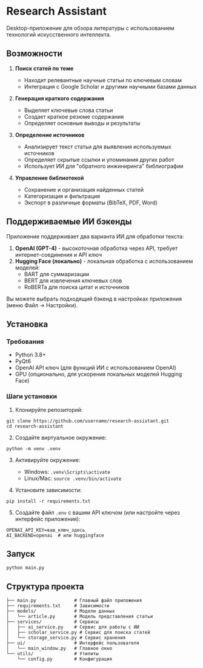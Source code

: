 # Research Assistant

Desktop-приложение для обзора литературы с использованием технологий искусственного интеллекта.

## Возможности

1. **Поиск статей по теме**
   - Находит релевантные научные статьи по ключевым словам
   - Интеграция с Google Scholar и другими научными базами данных

2. **Генерация краткого содержания**
   - Выделяет ключевые слова статьи
   - Создает краткое резюме содержания
   - Определяет основные выводы и результаты

3. **Определение источников**
   - Анализирует текст статьи для выявления используемых источников
   - Определяет скрытые ссылки и упоминания других работ
   - Использует ИИ для "обратного инжиниринга" библиографии

4. **Управление библиотекой**
   - Сохранение и организация найденных статей
   - Категоризация и фильтрация
   - Экспорт в различные форматы (BibTeX, PDF, Word)

## Поддерживаемые ИИ бэкенды

Приложение поддерживает два варианта ИИ для обработки текста:

1. **OpenAI (GPT-4)** - высокоточная обработка через API, требует интернет-соединения и API ключ
2. **Hugging Face (локально)** - локальная обработка с использованием моделей:
   - BART для суммаризации
   - BERT для извлечения ключевых слов
   - RoBERTa для поиска цитат и источников

Вы можете выбрать подходящий бэкенд в настройках приложения (меню Файл → Настройки).

## Установка

### Требования
- Python 3.8+
- PyQt6
- OpenAI API ключ (для функций ИИ с использованием OpenAI)
- GPU (опционально, для ускорения локальных моделей Hugging Face)

### Шаги установки

1. Клонируйте репозиторий:
```
git clone https://github.com/username/research-assistant.git
cd research-assistant
```

2. Создайте виртуальное окружение:
```
python -m venv .venv
```

3. Активируйте окружение:
   - Windows: `.venv\Scripts\activate`
   - Linux/Mac: `source .venv/bin/activate`

4. Установите зависимости:
```
pip install -r requirements.txt
```

5. Создайте файл `.env` с вашим API ключом (или настройте через интерфейс приложения):
```
OPENAI_API_KEY=ваш_ключ_здесь
AI_BACKEND=openai  # или huggingface
```

## Запуск

```
python main.py
```

## Структура проекта

```
├── main.py              # Главный файл приложения
├── requirements.txt     # Зависимости
├── models/              # Модели данных
│   └── article.py       # Модель представления статьи
├── services/            # Сервисы
│   ├── ai_service.py    # Сервис для работы с ИИ
│   ├── scholar_service.py # Сервис для поиска статей
│   └── storage_service.py # Сервис хранения
├── ui/                  # Интерфейс пользователя
│   └── main_window.py   # Главное окно
└── utils/               # Утилиты
    └── config.py        # Конфигурация
``` 